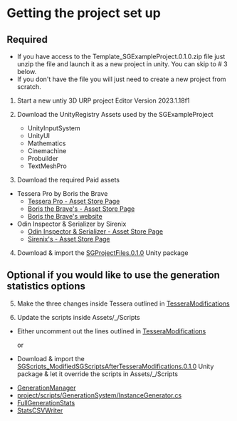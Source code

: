 # Getting the project set up

## Required

* If you have access to the Template_SGExampleProject.0.1.0.zip file just unzip the file and launch it as a new project in unity. You can skip to # 3 below.
* If you don't have the file you will just need to create a new project from scratch.

1. Start a new untiy 3D URP project Editor Version 2023.1.18f1

2. Download the UnityRegistry Assets used by the SGExampleProject

    - UnityInputSystem
    - UnityUI
    - Mathematics
    - Cinemachine
    - Probuilder
    - TextMeshPro

3. Download the required Paid assets

  * Tessera Pro by Boris the Brave
      - [Tessera Pro - Asset Store Page](https://assetstore.unity.com/packages/tools/level-design/tessera-pro-161077)
      - [Boris the Brave's - Asset Store Page](https://assetstore.unity.com/publishers/44953)
      - [Boris the Brave's website](https://www.boristhebrave.com)
  * Odin Inspector & Serializer by Sirenix
      - [Odin Inspector & Serializer - Asset Store Page](https://assetstore.unity.com/packages/tools/utilities/odin-inspector-and-serializer-89041)
      - [Sirenix's - Asset Store Page](https://assetstore.unity.com/publishers/3727)

4. Download & import the [SGProjectFiles.0.1.0](project/unity-packages/SGProjectFiles.0.1.0.unitypackage) Unity package


## Optional if you would like to use the generation statistics options

5. Make the three changes inside Tessera outlined in [TesseraModifications](project/scripts/TesseraModifications.cs)

6. Update the scripts inside Assets/_/Scripts
   
  * Either uncomment out the lines outlined in [TesseraModifications](project/scripts/TesseraModifications.cs)

    or

  * Download & import the [SGScripts_ModifiedSGScriptsAfterTesseraModifications.0.1.0](project/unity-packages/SGScripts_ModifiedSGScriptsAfterTesseraModifications.0.1.0.unitypackage) Unity package & let it override the scripts in Assets/_/Scripts
   - [GenerationManager](project/scripts/GenerationSystem/GenerationManager.cs)
   - [project/scripts/GenerationSystem/InstanceGenerator.cs](InstanceGenerator)
   - [FullGenerationStats](project/scripts/Statistics/FullGenerationStats.cs)
   - [StatsCSVWriter](project/scripts/Statistics/StatsCSVWriter.cs)
